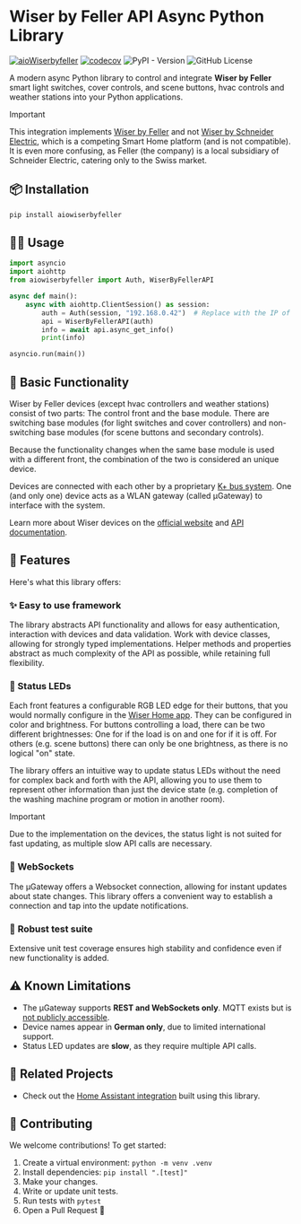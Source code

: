 # Wiser by Feller API Async Python Library
[![aioWiserbyfeller](https://github.com/Syonix/aioWiserbyfeller/actions/workflows/python-app.yml/badge.svg)](https://github.com/Syonix/aioWiserbyfeller/actions/workflows/python-app.yml)
[![codecov](https://codecov.io/gh/Syonix/aioWiserbyfeller/graph/badge.svg?token=VU0MZKEMPM)](https://codecov.io/gh/Syonix/aioWiserbyfeller)
![PyPI - Version](https://img.shields.io/pypi/v/aioWiserbyfeller)
![GitHub License](https://img.shields.io/github/license/Syonix/aioWiserByFeller)

A modern async Python library to control and integrate **Wiser by Feller** smart light switches, cover controls, and scene buttons, hvac controls and weather stations into your Python applications.

> [!IMPORTANT]
> This integration implements [Wiser by Feller](https://wiser.feller.ch) and not [Wiser by Schneider Electric](https://www.se.com/de/de/product-range/65635-wiser/), which is a competing Smart Home platform (and is not compatible). It is even more confusing, as Feller (the company) is a local subsidiary of Schneider Electric, catering only to the Swiss market.

## 📦 Installation
```bash
pip install aiowiserbyfeller
```

## 🧑‍💻 Usage
```python
import asyncio
import aiohttp
from aiowiserbyfeller import Auth, WiserByFellerAPI

async def main():
    async with aiohttp.ClientSession() as session:
        auth = Auth(session, "192.168.0.42")  # Replace with the IP of your µGateway
        api = WiserByFellerAPI(auth)
        info = await api.async_get_info()
        print(info)

asyncio.run(main())
```

## 🧰 Basic Functionality
Wiser by Feller devices (except hvac controllers and weather stations) consist of two parts: The control front and the base module. There are switching base modules (for light switches and cover controllers) and non-switching base modules (for scene buttons and secondary controls).

Because the functionality changes when the same base module is used with a different front, the combination of the two is considered an unique device.

Devices are connected with each other by a proprietary [K+ bus system](https://www.feller.ch/de/connected-buildings/wiser-by-feller/installation-inbetriebnahme). One (and only one) device acts as a WLAN gateway (called µGateway) to interface with the system.

Learn more about Wiser devices on the [official website](https://wiser.feller.ch) and [API documentation](https://github.com/Feller-AG/wiser-tutorial).

## 🚀 Features
Here's what this library offers:

### ✨ Easy to use framework
The library abstracts API functionality and allows for easy authentication, interaction with devices and data validation. Work with device classes, allowing for strongly typed implementations. Helper methods and properties abstract as much complexity of the API as possible, while retaining full flexibility.

### 🚨 Status LEDs
Each front features a configurable RGB LED edge for their buttons, that you would normally configure in the [Wiser Home app](https://www.feller.ch/de/feller-apps). They can be configured in color and brightness. For buttons controlling a load, there can be two different brightnesses: One for if the load is on and one for if it is off. For others (e.g. scene buttons) there can only be one brightness, as there is no logical "on" state.

The library offers an intuitive way to update status LEDs without the need for complex back and forth with the API, allowing you to use them to represent other information than just the device state (e.g. completion of the washing machine program or motion in another room).

> [!IMPORTANT]
> Due to the implementation on the devices, the status light is not suited for fast updating, as multiple slow API calls are necessary.

### 🔌 WebSockets
The µGateway offers a Websocket connection, allowing for instant updates about state changes. This library offers a convenient way to establish a connection and tap into the update notifications.

### 🧪 **Robust test suite**
Extensive unit test coverage ensures high stability and confidence even if new functionality is added.

## ⚠️ Known Limitations
- The µGateway supports **REST and WebSockets only**. MQTT exists but is [not publicly accessible](https://github.com/Feller-AG/wiser-tutorial/issues/5).
- Device names appear in **German only**, due to limited international support.
- Status LED updates are **slow**, as they require multiple API calls.

## 🔗 Related Projects
- Check out the [Home Assistant integration](https://github.com/Syonix/ha-wiser-by-feller) built using this library.

## 🤝 Contributing
We welcome contributions! To get started:

1. Create a virtual environment: `python -m venv .venv`
2. Install dependencies: `pip install ".[test]"`
3. Make your changes.
4. Write or update unit tests.
5. Run tests with `pytest`
6. Open a Pull Request 🎉
